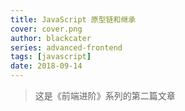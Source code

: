```yaml
---
title: JavaScript 原型链和继承
cover: cover.png
author: blackcater
series: advanced-frontend
tags: [javascript]
date: 2018-09-14
---
```


> 这是《前端进阶》系列的第二篇文章
